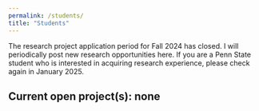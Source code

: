 ```yaml
---
permalink: /students/
title: "Students"
---
```


The research project application period for Fall 2024 has closed.
I will periodically post new research opportunities here. 
If you are a Penn State student who is interested in acquiring research experience, please check again in January 2025.

## Current open project(s): none
